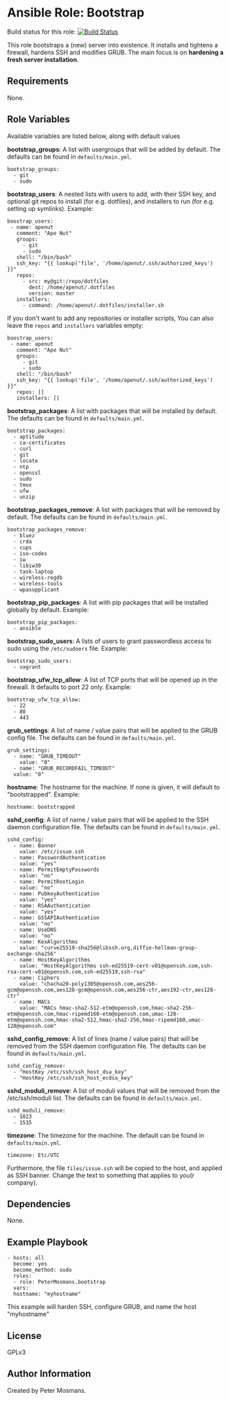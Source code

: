 Ansible Role: Bootstrap
=======================

Build status for this role: [![Build Status](https://travis-ci.org/PeterMosmans/ansible-role-bootstrap.svg)](https://travis-ci.org/PeterMosmans/ansible-role-bootstrap)


This role bootstraps a (new) server into existence. It installs and tightens a firewall, hardens SSH and modifies GRUB. The main focus is on **hardening a fresh server installation**.


Requirements
------------

None.

Role Variables
--------------

Available variables are listed below, along with default values


**bootstrap_groups**: A list with usergroups that will be added by default. The defaults can be found in `defaults/main.yml`.
```
bootstrap_groups:
  - git
  - sudo
```



**bootstrap_users**: A nested lists with users to add, with their SSH key, and optional git repos to install (for e.g. dotfiles), and installers to run (for e.g. setting up symlinks).
Example:
```
boostrap_users:
 - name: apenut
   comment: "Ape Nut"
   groups:
     - git
     - sudo
   shell: "/bin/bash"
   ssh_key: "{{ lookup('file', '/home/apenut/.ssh/authorized_keys') }}"
   repos:
     - src: my@git:/repo/dotfiles
       dest: /home/apenut/.dotfiles
       version: master
   installers:
     - command: /home/apenut/.dotfiles/installer.sh
```
If you don't want to add any repositories or installer scripts, You can also leave the `repos` and `installers` variables empty:
```
boostrap_users:
 - name: apenut
   comment: "Ape Nut"
   groups:
     - git
     - sudo
   shell: "/bin/bash"
   ssh_key: "{{ lookup('file', '/home/apenut/.ssh/authorized_keys') }}"
   repos: []
   installers: []
```



**bootstrap_packages**: A list with packages that will be installed by default. The defaults can be found in `defaults/main.yml`.
```
bootstrap_packages:
  - aptitude
  - ca-certificates
  - curl
  - git
  - locate
  - ntp
  - openssl
  - sudo
  - tmux
  - ufw
  - unzip
```



**bootstrap_packages_remove**: A list with packages that will be removed by default. The defaults can be found in `defaults/main.yml`.

```
bootstrap_packages_remove:
  - bluez
  - crda
  - cups
  - iso-codes
  - iw
  - libiw30
  - task-laptop
  - wireless-regdb
  - wireless-tools
  - wpasupplicant
```



**bootstrap_pip_packages**: A list with pip packages that will be installed globally by default. Example:
```
bootstrap_pip_packages:
  - ansible
```



**bootstrap_sudo_users**: A lists of users to grant passwordless access to sudo using the `/etc/sudoers` file.
Example:
```
bootstrap_sudo_users:
  - vagrant
```



**bootstrap_ufw_tcp_allow**: A list of TCP ports that will be opened up in the firewall. It defaults to port 22 only.
Example:
```
bootstrap_ufw_tcp_allow:
  - 22
  - 80
  - 443
```



**grub_settings**: A list of name / value pairs that will be applied to the GRUB config file. The defaults can be found in `defaults/main.yml`.
```
grub_settings:
  - name: "GRUB_TIMEOUT"
    value: "0"
  - name: "GRUB_RECORDFAIL_TIMEOUT"
  value: "0"
```



**hostname**: The hostname for the machine. If none is given, it will default to "bootstrapped".
Example:
```
hostname: bootstrapped
```



**sshd_config**: A list of name / value pairs that will be applied to the SSH daemon configuration file. The defaults can be found in `defaults/main.yml`.
```
sshd_config:
  - name: Banner
    value: /etc/issue.ssh
  - name: PasswordAuthentication
    value: "yes"
  - name: PermitEmptyPasswords
    value: "no"
  - name: PermitRootLogin
    value: "no"
  - name: PubkeyAuthentication
    value: "yes"
  - name: RSAAuthentication
    value: "yes"
  - name: GSSAPIAuthentication
    value: "no"
  - name: UseDNS
    value: "no"
  - name: KexAlgorithms
    value: "curve25519-sha256@libssh.org,diffie-hellman-group-exchange-sha256"
  - name: HostKeyAlgorithms
    value: "HostKeyAlgorithms ssh-ed25519-cert-v01@openssh.com,ssh-rsa-cert-v01@openssh.com,ssh-ed25519,ssh-rsa"
  - name: Ciphers
    value: "chacha20-poly1305@openssh.com,aes256-gcm@openssh.com,aes128-gcm@openssh.com,aes256-ctr,aes192-ctr,aes128-ctr"
  - name: MACs
    value: "MACs hmac-sha2-512-etm@openssh.com,hmac-sha2-256-etm@openssh.com,hmac-ripemd160-etm@openssh.com,umac-128-etm@openssh.com,hmac-sha2-512,hmac-sha2-256,hmac-ripemd160,umac-128@openssh.com"
```



**sshd_config_remove**: A list of lines (name / value pairs) that will be removed from the SSH daemon configuration file. The defaults can be found in `defaults/main.yml`.
```
sshd_config_remove:
  - "HostKey /etc/ssh/ssh_host_dsa_key"
  - "HostKey /etc/ssh/ssh_host_ecdsa_key"
```



**sshd_moduli_remove**: A list of moduli values that will be removed from the /etc/ssh/moduli list. The defaults can be found in `defaults/main.yml`.
```
sshd_moduli_remove:
  - 1023
  - 1535
```



**timezone**: The timezone for the machine. The default can be found in `defaults/main.yml`.
```
timezone: Etc/UTC
```

Furthermore, the file `files/issue.ssh` will be copied to the host, and applied as SSH banner. Change the text to something that applies to you(r company).



Dependencies
------------

None.



Example Playbook
----------------
```
- hosts: all
  become: yes
  become_method: sudo
  roles:
  - role: PeterMosmans.bootstrap
  vars:
  hostname: "myhostname"
```
This example will harden SSH, configure GRUB, and name the host "myhostname"



License
-------

GPLv3


Author Information
------------------

Created by Peter Mosmans.
